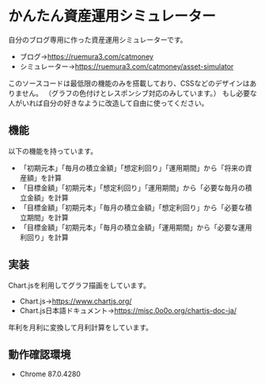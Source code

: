 # かんたん資産運用シミュレーター

自分のブログ専用に作った資産運用シミュレーターです。
* ブログ→<https://ruemura3.com/catmoney>
* シミュレーター→<https://ruemura3.com/catmoney/asset-simulator>

このソースコードは最低限の機能のみを搭載しており、CSSなどのデザインはありません。
（グラフの色付けとレスポンシブ対応のみしています。）
もし必要な人がいれば自分の好きなように改造して自由に使ってください。


## 機能

以下の機能を持っています。
* 「初期元本」「毎月の積立金額」「想定利回り」「運用期間」から「将来の資産額」を計算
* 「目標金額」「初期元本」「想定利回り」「運用期間」から「必要な毎月の積立金額」を計算
* 「目標金額」「初期元本」「毎月の積立金額」「想定利回り」から「必要な積立期間」を計算
* 「目標金額」「初期元本」「毎月の積立金額」「運用期間」から「必要な運用利回り」を計算


## 実装

Chart.jsを利用してグラフ描画をしています。
* Chart.js→<https://www.chartjs.org/>
* Chart.js日本語ドキュメント→<https://misc.0o0o.org/chartjs-doc-ja/>

年利を月利に変換して月利計算をしています。


## 動作確認環境

* Chrome 87.0.4280